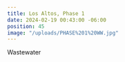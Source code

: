 ```yaml
---
title: Los Altos, Phase 1
date: 2024-02-19 00:43:00 -06:00
position: 45
image: "/uploads/PHASE%201%20WW.jpg"
---
```


Wastewater